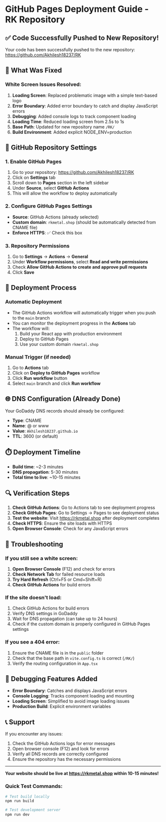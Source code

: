 # GitHub Pages Deployment Guide - RK Repository

## ✅ Code Successfully Pushed to New Repository!

Your code has been successfully pushed to the new repository: https://github.com/Akhilesh18237/RK

## 🔧 What Was Fixed

### White Screen Issues Resolved:
1. **Loading Screen**: Replaced problematic image with a simple text-based logo
2. **Error Boundary**: Added error boundary to catch and display JavaScript errors
3. **Debugging**: Added console logs to track component loading
4. **Loading Time**: Reduced loading screen from 2.5s to 1s
5. **Base Path**: Updated for new repository name `/RK/`
6. **Build Environment**: Added explicit NODE_ENV=production

## 🔧 GitHub Repository Settings

### 1. Enable GitHub Pages
1. Go to your repository: https://github.com/Akhilesh18237/RK
2. Click on **Settings** tab
3. Scroll down to **Pages** section in the left sidebar
4. Under **Source**, select **GitHub Actions**
5. This will allow the workflow to deploy automatically

### 2. Configure GitHub Pages Settings
- **Source**: GitHub Actions (already selected)
- **Custom domain**: `rkmetal.shop` (should be automatically detected from CNAME file)
- **Enforce HTTPS**: ✅ Check this box

### 3. Repository Permissions
1. Go to **Settings** → **Actions** → **General**
2. Under **Workflow permissions**, select **Read and write permissions**
3. Check **Allow GitHub Actions to create and approve pull requests**
4. Click **Save**

## 🚀 Deployment Process

### Automatic Deployment
- The GitHub Actions workflow will automatically trigger when you push to the `main` branch
- You can monitor the deployment progress in the **Actions** tab
- The workflow will:
  1. Build your React app with production environment
  2. Deploy to GitHub Pages
  3. Use your custom domain `rkmetal.shop`

### Manual Trigger (if needed)
1. Go to **Actions** tab
2. Click on **Deploy to GitHub Pages** workflow
3. Click **Run workflow** button
4. Select `main` branch and click **Run workflow**

## 🌐 DNS Configuration (Already Done)

Your GoDaddy DNS records should already be configured:
- **Type**: CNAME
- **Name**: @ or www
- **Value**: `Akhilesh18237.github.io`
- **TTL**: 3600 (or default)

## ⏱️ Deployment Timeline

- **Build time**: ~2-3 minutes
- **DNS propagation**: 5-30 minutes
- **Total time to live**: ~10-15 minutes

## 🔍 Verification Steps

1. **Check GitHub Actions**: Go to Actions tab to see deployment progress
2. **Check GitHub Pages**: Go to Settings → Pages to see deployment status
3. **Test the website**: Visit https://rkmetal.shop after deployment completes
4. **Check HTTPS**: Ensure the site loads with HTTPS
5. **Open Browser Console**: Check for any JavaScript errors

## 🐛 Troubleshooting

### If you still see a white screen:
1. **Open Browser Console** (F12) and check for errors
2. **Check Network Tab** for failed resource loads
3. **Try Hard Refresh** (Ctrl+F5 or Cmd+Shift+R)
4. **Check GitHub Actions** for build errors

### If the site doesn't load:
1. Check GitHub Actions for build errors
2. Verify DNS settings in GoDaddy
3. Wait for DNS propagation (can take up to 24 hours)
4. Check if the custom domain is properly configured in GitHub Pages settings

### If you see a 404 error:
1. Ensure the CNAME file is in the `public` folder
2. Check that the base path in `vite.config.ts` is correct (`/RK/`)
3. Verify the routing configuration in `App.tsx`

## 🔧 Debugging Features Added

- **Error Boundary**: Catches and displays JavaScript errors
- **Console Logging**: Tracks component loading and mounting
- **Loading Screen**: Simplified to avoid image loading issues
- **Production Build**: Explicit environment variables

## 📞 Support

If you encounter any issues:
1. Check the GitHub Actions logs for error messages
2. Open browser console (F12) and look for errors
3. Verify all DNS records are correctly configured
4. Ensure the repository has the necessary permissions

---

**Your website should be live at https://rkmetal.shop within 10-15 minutes!**

### Quick Test Commands:
```bash
# Test build locally
npm run build

# Test development server
npm run dev
``` 